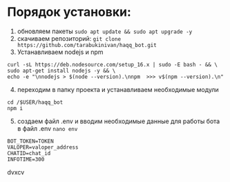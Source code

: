 # Порядок установки: #
1. обновляем пакеты
`sudo apt update && sudo apt upgrade -y`
2. скачиваем репозиторий:
`git clone https://github.com/tarabukinivan/haqq_bot.git`
3. Устанавливаем nodejs и npm
```
curl -sL https://deb.nodesource.com/setup_16.x | sudo -E bash - && \
sudo apt-get install nodejs -y && \
echo -e "\nnodejs > $(node --version).\nnpm  >>> v$(npm --version).\n"
```
4. переходим в папку проекта и устанавливаем необходимые модули
```
cd /$USER/haqq_bot
npm i
```
5. создаем файл .env и вводим необходимые данные для работы бота в файл .env
`nano env`
```
BOT_TOKEN=TOKEN
VALOPER=valoper_address
CHATID=chat_id
INFOTIME=300
```
dvxcv
